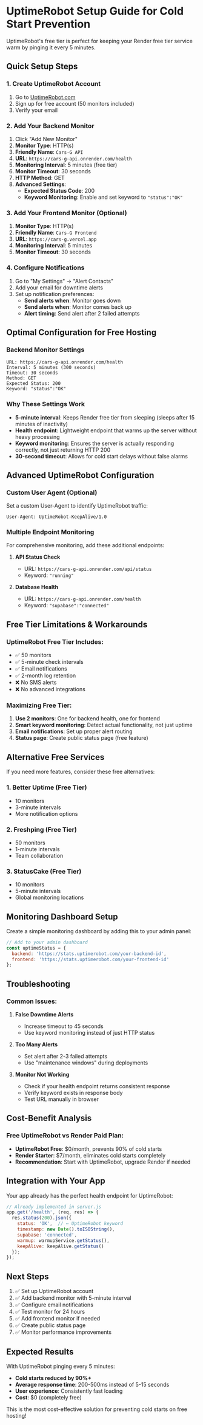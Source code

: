 # UptimeRobot Setup Guide for Cold Start Prevention

UptimeRobot's free tier is perfect for keeping your Render free tier service warm by pinging it every 5 minutes.

## Quick Setup Steps

### 1. Create UptimeRobot Account
1. Go to [UptimeRobot.com](https://uptimerobot.com)
2. Sign up for free account (50 monitors included)
3. Verify your email

### 2. Add Your Backend Monitor
1. Click "Add New Monitor"
2. **Monitor Type**: HTTP(s)
3. **Friendly Name**: `Cars-G API`
4. **URL**: `https://cars-g-api.onrender.com/health`
5. **Monitoring Interval**: 5 minutes (free tier)
6. **Monitor Timeout**: 30 seconds
7. **HTTP Method**: GET
8. **Advanced Settings**:
   - **Expected Status Code**: 200
   - **Keyword Monitoring**: Enable and set keyword to `"status":"OK"`

### 3. Add Your Frontend Monitor (Optional)
1. **Monitor Type**: HTTP(s)
2. **Friendly Name**: `Cars-G Frontend`
3. **URL**: `https://cars-g.vercel.app`
4. **Monitoring Interval**: 5 minutes
5. **Monitor Timeout**: 30 seconds

### 4. Configure Notifications
1. Go to "My Settings" → "Alert Contacts"
2. Add your email for downtime alerts
3. Set up notification preferences:
   - **Send alerts when**: Monitor goes down
   - **Send alerts when**: Monitor comes back up
   - **Alert timing**: Send alert after 2 failed attempts

## Optimal Configuration for Free Hosting

### Backend Monitor Settings
```
URL: https://cars-g-api.onrender.com/health
Interval: 5 minutes (300 seconds)
Timeout: 30 seconds
Method: GET
Expected Status: 200
Keyword: "status":"OK"
```

### Why These Settings Work
- **5-minute interval**: Keeps Render free tier from sleeping (sleeps after 15 minutes of inactivity)
- **Health endpoint**: Lightweight endpoint that warms up the server without heavy processing
- **Keyword monitoring**: Ensures the server is actually responding correctly, not just returning HTTP 200
- **30-second timeout**: Allows for cold start delays without false alarms

## Advanced UptimeRobot Configuration

### Custom User Agent (Optional)
Set a custom User-Agent to identify UptimeRobot traffic:
```
User-Agent: UptimeRobot-KeepAlive/1.0
```

### Multiple Endpoint Monitoring
For comprehensive monitoring, add these additional endpoints:

1. **API Status Check**
   - URL: `https://cars-g-api.onrender.com/api/status`
   - Keyword: `"running"`

2. **Database Health**
   - URL: `https://cars-g-api.onrender.com/health`
   - Keyword: `"supabase":"connected"`

## Free Tier Limitations & Workarounds

### UptimeRobot Free Tier Includes:
- ✅ 50 monitors
- ✅ 5-minute check intervals
- ✅ Email notifications
- ✅ 2-month log retention
- ❌ No SMS alerts
- ❌ No advanced integrations

### Maximizing Free Tier:
1. **Use 2 monitors**: One for backend health, one for frontend
2. **Smart keyword monitoring**: Detect actual functionality, not just uptime
3. **Email notifications**: Set up proper alert routing
4. **Status page**: Create public status page (free feature)

## Alternative Free Services

If you need more features, consider these free alternatives:

### 1. **Better Uptime** (Free Tier)
- 10 monitors
- 3-minute intervals
- More notification options

### 2. **Freshping** (Free Tier)
- 50 monitors
- 1-minute intervals
- Team collaboration

### 3. **StatusCake** (Free Tier)
- 10 monitors
- 5-minute intervals
- Global monitoring locations

## Monitoring Dashboard Setup

Create a simple monitoring dashboard by adding this to your admin panel:

```javascript
// Add to your admin dashboard
const uptimeStatus = {
  backend: 'https://stats.uptimerobot.com/your-backend-id',
  frontend: 'https://stats.uptimerobot.com/your-frontend-id'
};
```

## Troubleshooting

### Common Issues:

1. **False Downtime Alerts**
   - Increase timeout to 45 seconds
   - Use keyword monitoring instead of just HTTP status

2. **Too Many Alerts**
   - Set alert after 2-3 failed attempts
   - Use "maintenance windows" during deployments

3. **Monitor Not Working**
   - Check if your health endpoint returns consistent response
   - Verify keyword exists in response body
   - Test URL manually in browser

## Cost-Benefit Analysis

### Free UptimeRobot vs Render Paid Plan:
- **UptimeRobot Free**: $0/month, prevents 90% of cold starts
- **Render Starter**: $7/month, eliminates cold starts completely
- **Recommendation**: Start with UptimeRobot, upgrade Render if needed

## Integration with Your App

Your app already has the perfect health endpoint for UptimeRobot:

```javascript
// Already implemented in server.js
app.get('/health', (req, res) => {
  res.status(200).json({ 
    status: 'OK',  // ← UptimeRobot keyword
    timestamp: new Date().toISOString(),
    supabase: 'connected',
    warmup: warmupService.getStatus(),
    keepAlive: keepAlive.getStatus()
  });
});
```

## Next Steps

1. ✅ Set up UptimeRobot account
2. ✅ Add backend monitor with 5-minute interval
3. ✅ Configure email notifications
4. ✅ Test monitor for 24 hours
5. ✅ Add frontend monitor if needed
6. ✅ Create public status page
7. ✅ Monitor performance improvements

## Expected Results

With UptimeRobot pinging every 5 minutes:
- **Cold starts reduced by 90%+**
- **Average response time**: 200-500ms instead of 5-15 seconds
- **User experience**: Consistently fast loading
- **Cost**: $0 (completely free)

This is the most cost-effective solution for preventing cold starts on free hosting!


